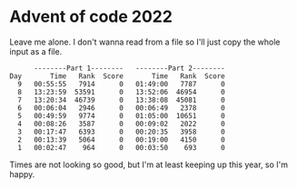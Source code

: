 # Advent of code 2022

Leave me alone. I don't wanna read from a file so I'll just copy the whole input as a file.

```text
      --------Part 1--------   --------Part 2--------
Day       Time   Rank  Score       Time   Rank  Score
  9   00:55:55   7914      0   01:49:00   7787      0
  8   13:23:59  53591      0   13:52:06  46954      0
  7   13:20:34  46739      0   13:38:08  45081      0
  6   00:06:04   2946      0   00:06:49   2378      0
  5   00:49:59   9774      0   01:05:00  10651      0
  4   00:08:26   3587      0   00:09:02   2022      0
  3   00:17:47   6393      0   00:20:35   3958      0
  2   00:13:39   5064      0   00:19:00   4150      0
  1   00:02:47    964      0   00:03:50    693      0
```

Times are not looking so good, but I'm at least keeping up this year, so I'm happy.

